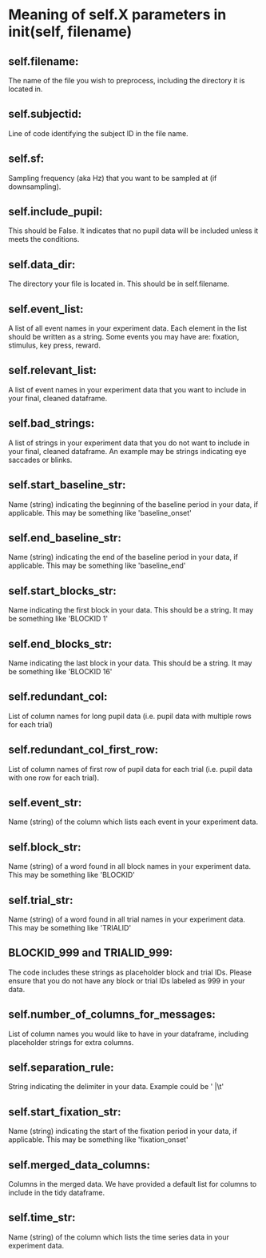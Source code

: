 # Meaning of self.X parameters in __init__(self, filename)

## self.filename:
The name of the file you wish to preprocess, including the directory it is located in.

## self.subjectid:
Line of code identifying the subject ID in the file name.

## self.sf:
Sampling frequency (aka Hz) that you want to be sampled at (if downsampling).

## self.include_pupil:
This should be False. It indicates that no pupil data will be included unless it meets the conditions.

## self.data_dir:
The directory your file is located in. This should be in self.filename.

## self.event_list:
A list of all event names in your experiment data. Each element in the list should be written as a string. Some events you may have are: fixation, stimulus, key press, reward.

## self.relevant_list:
A list of event names in your experiment data that you want to include in your final, cleaned dataframe.

## self.bad_strings:
A list of strings in your experiment data that you do not want to include in your final, cleaned dataframe. An example may be strings indicating eye saccades or blinks. 
  
## self.start_baseline_str:
Name (string) indicating the beginning of the baseline period in your data, if applicable. This may be something like 'baseline_onset'

## self.end_baseline_str:
Name (string) indicating the end of the baseline period in your data, if applicable. This may be something like 'baseline_end'

## self.start_blocks_str:
Name indicating the first block in your data. This should be a string. It may be something like 'BLOCKID 1'

## self.end_blocks_str:
Name indicating the last block in your data. This should be a string. It may be something like 'BLOCKID 16'

## self.redundant_col:
List of column names for long pupil data (i.e. pupil data with multiple rows for each trial) 

## self.redundant_col_first_row:
List of column names of first row of pupil data for each trial (i.e. pupil data with one row for each trial).

## self.event_str:
Name (string) of the column which lists each event in your experiment data. 

## self.block_str:
Name (string) of a word found in all block names in your experiment data. This may be something like 'BLOCKID'

## self.trial_str:
Name (string) of a word found in all trial names in your experiment data. This may be something like 'TRIALID'

## BLOCKID_999 and TRIALID_999:
The code includes these strings as placeholder block and trial IDs. Please ensure that you do not have any block or trial IDs labeled as 999 in your data. 

## self.number_of_columns_for_messages:
List of column names you would like to have in your dataframe, including placeholder strings for extra columns. 

## self.separation_rule:
String indicating the delimiter in your data. Example could be ' |\t'

## self.start_fixation_str:
Name (string) indicating the start of the fixation period in your data, if applicable. This may be something like 'fixation_onset'

## self.merged_data_columns:
Columns in the merged data. We have provided a default list for columns to include in the tidy dataframe.

## self.time_str:
Name (string) of the column which lists the time series data in your experiment data.
